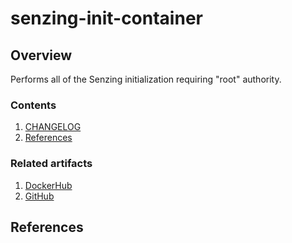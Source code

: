 # senzing-init-container

## Overview

Performs all of the Senzing initialization requiring "root" authority.

### Contents

1. [CHANGELOG](CHANGELOG.md)
1. [References](#references)

### Related artifacts

1. [DockerHub](https://hub.docker.com/r/senzing/init-container)
1. [GitHub](https://github.com/Senzing/docker-init-container)

## References
